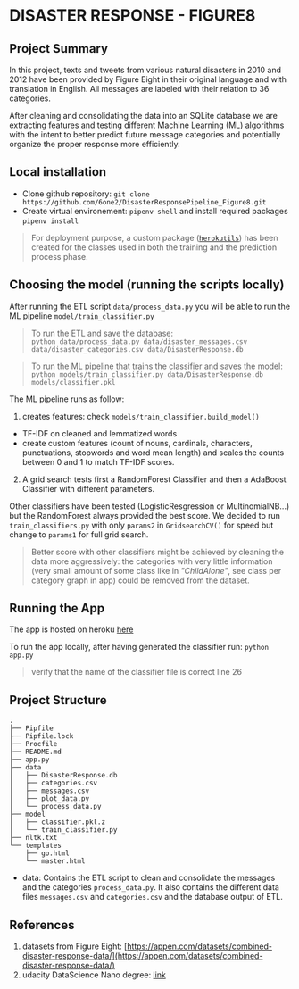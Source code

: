 # __DISASTER RESPONSE - FIGURE8__

## __Project Summary__
In this project, texts and tweets from various natural disasters in 2010 and 2012 have been provided by Figure Eight in their original language and with translation in English. All messages are labeled with their relation to 36 categories.

After cleaning and consolidating the data into an SQLite database we are extracting features and testing different Machine Learning (ML) algorithms with the intent to better predict future message categories and potentially organize the proper response more efficiently.

## __Local installation__
 - Clone github repository: `git clone https://github.com/6one2/DisasterResponsePipeline_Figure8.git`
 - Create virtual environement: `pipenv shell` and install required packages `pipenv install`

 > For deployment purpose, a custom package ([`herokutils`](https://pypi.org/project/herokutils/)) has been created for the classes used in both the training and the prediction process phase.

## __Choosing the model (running the scripts locally)__
After running the ETL script `data/process_data.py` you will be able to run the ML pipeline `model/train_classifier.py`

> To run the ETL and save the database:\
`python data/process_data.py data/disaster_messages.csv data/disaster_categories.csv data/DisasterResponse.db`

> To run the ML pipeline that trains the classifier and saves the model:\
`python models/train_classifier.py data/DisasterResponse.db models/classifier.pkl`

The ML pipeline runs as follow:
1. creates features: check `models/train_classifier.build_model()`
 - TF-IDF on cleaned and lemmatized words
 - create custom features (count of nouns, cardinals, characters, punctuations, stopwords and word mean length) and scales the counts between 0 and 1 to match TF-IDF scores.

2. A grid search tests first a RandomForest Classifier and then a AdaBoost Classifier with different parameters.

Other classifiers have been tested (LogisticResgression or MultinomialNB...) but the RandomForest always provided the best score. We decided to run `train_classifiers.py` with only `params2` in `GridsearchCV()` for speed but change to `params1` for full grid search.

> Better score with other classifiers might be achieved by cleaning the data more aggressively: the categories with very little information (very small amount of some class like in _"ChildAlone"_, see class per category graph in app) could be removed from the dataset.

## __Running the App__
The app is hosted on heroku [here](https://pacific-fortress-23259.herokuapp.com)

To run the app locally, after having generated the classifier run:
`python app.py`

> verify that the name of the classifier file is correct line 26

## __Project Structure__ 

```
.
├── Pipfile
├── Pipfile.lock
├── Procfile
├── README.md
├── app.py
├── data
│   ├── DisasterResponse.db
│   ├── categories.csv
│   ├── messages.csv
│   ├── plot_data.py
│   └── process_data.py
├── model
│   ├── classifier.pkl.z
│   └── train_classifier.py
├── nltk.txt
└── templates
    ├── go.html
    └── master.html
```

 - data: Contains the ETL script to clean and consolidate the messages and the categories `process_data.py`. It also contains the different data files `messages.csv` and `categories.csv` and the database output of ETL.

## __References__
1. datasets from Figure Eight: [https://appen.com/datasets/combined-disaster-response-data/](https://appen.com/datasets/combined-disaster-response-data/)
2. udacity DataScience Nano degree: [link](https://www.udacity.com/course/data-scientist-nanodegree--nd025?utm_source=gsem_brand&utm_medium=ads_r&utm_campaign=8826748925_c&utm_term=87779570854&utm_keyword=udacity%20data%20science_e&gclid=Cj0KCQjwreT8BRDTARIsAJLI0KJ0Iz8KGYSr_fqOKe5GVRGvrGkg92N3yegM49aIK5fw1G9JrNFWlacaAgofEALw_wcB)
